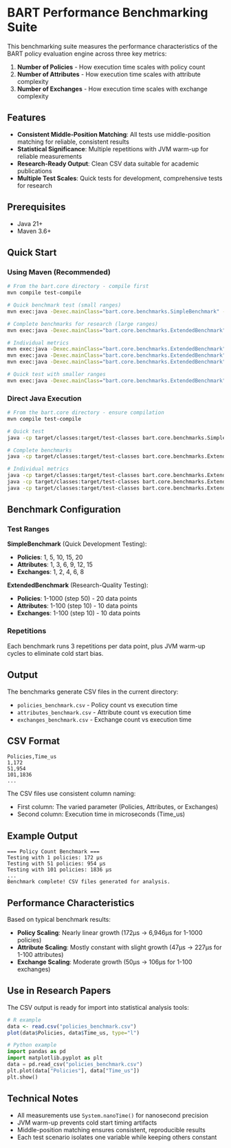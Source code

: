 # BART Performance Benchmarking Suite

This benchmarking suite measures the performance characteristics of the BART policy evaluation engine across three key metrics:

1. **Number of Policies** - How execution time scales with policy count
2. **Number of Attributes** - How execution time scales with attribute complexity  
3. **Number of Exchanges** - How execution time scales with exchange complexity

## Features

- **Consistent Middle-Position Matching**: All tests use middle-position matching for reliable, consistent results
- **Statistical Significance**: Multiple repetitions with JVM warm-up for reliable measurements
- **Research-Ready Output**: Clean CSV data suitable for academic publications
- **Multiple Test Scales**: Quick tests for development, comprehensive tests for research

## Prerequisites

- Java 21+
- Maven 3.6+

## Quick Start

### Using Maven (Recommended)

```bash
# From the bart.core directory - compile first
mvn compile test-compile

# Quick benchmark test (small ranges)
mvn exec:java -Dexec.mainClass="bart.core.benchmarks.SimpleBenchmark" -Dexec.classpathScope=test

# Complete benchmarks for research (large ranges)
mvn exec:java -Dexec.mainClass="bart.core.benchmarks.ExtendedBenchmark" -Dexec.classpathScope=test

# Individual metrics
mvn exec:java -Dexec.mainClass="bart.core.benchmarks.ExtendedBenchmark" -Dexec.args="policies" -Dexec.classpathScope=test
mvn exec:java -Dexec.mainClass="bart.core.benchmarks.ExtendedBenchmark" -Dexec.args="attributes" -Dexec.classpathScope=test
mvn exec:java -Dexec.mainClass="bart.core.benchmarks.ExtendedBenchmark" -Dexec.args="exchanges" -Dexec.classpathScope=test

# Quick test with smaller ranges  
mvn exec:java -Dexec.mainClass="bart.core.benchmarks.ExtendedBenchmark" -Dexec.args="quick" -Dexec.classpathScope=test
```

### Direct Java Execution

```bash
# From the bart.core directory - ensure compilation
mvn compile test-compile

# Quick test
java -cp target/classes:target/test-classes bart.core.benchmarks.SimpleBenchmark

# Complete benchmarks
java -cp target/classes:target/test-classes bart.core.benchmarks.ExtendedBenchmark

# Individual metrics
java -cp target/classes:target/test-classes bart.core.benchmarks.ExtendedBenchmark policies
java -cp target/classes:target/test-classes bart.core.benchmarks.ExtendedBenchmark attributes
java -cp target/classes:target/test-classes bart.core.benchmarks.ExtendedBenchmark exchanges
```

## Benchmark Configuration

### Test Ranges

**SimpleBenchmark** (Quick Development Testing):

- **Policies**: 1, 5, 10, 15, 20
- **Attributes**: 1, 3, 6, 9, 12, 15
- **Exchanges**: 1, 2, 4, 6, 8

**ExtendedBenchmark** (Research-Quality Testing):

- **Policies**: 1-1000 (step 50) - 20 data points
- **Attributes**: 1-100 (step 10) - 10 data points  
- **Exchanges**: 1-100 (step 10) - 10 data points

### Repetitions

Each benchmark runs 3 repetitions per data point, plus JVM warm-up cycles to eliminate cold start bias.

## Output

The benchmarks generate CSV files in the current directory:

- `policies_benchmark.csv` - Policy count vs execution time
- `attributes_benchmark.csv` - Attribute count vs execution time  
- `exchanges_benchmark.csv` - Exchange count vs execution time

## CSV Format

```csv
Policies,Time_us
1,172
51,954
101,1836
...
```

The CSV files use consistent column naming:

- First column: The varied parameter (Policies, Attributes, or Exchanges)
- Second column: Execution time in microseconds (Time_us)

## Example Output

```text
=== Policy Count Benchmark ===
Testing with 1 policies: 172 μs
Testing with 51 policies: 954 μs  
Testing with 101 policies: 1836 μs
...
Benchmark complete! CSV files generated for analysis.
```

## Performance Characteristics

Based on typical benchmark results:

- **Policy Scaling**: Nearly linear growth (172μs → 6,946μs for 1-1000 policies)
- **Attribute Scaling**: Mostly constant with slight growth (47μs → 227μs for 1-100 attributes)  
- **Exchange Scaling**: Moderate growth (50μs → 106μs for 1-100 exchanges)

## Use in Research Papers

The CSV output is ready for import into statistical analysis tools:

```r
# R example
data <- read.csv("policies_benchmark.csv")
plot(data$Policies, data$Time_us, type="l")
```

```python
# Python example
import pandas as pd
import matplotlib.pyplot as plt
data = pd.read_csv("policies_benchmark.csv")
plt.plot(data["Policies"], data["Time_us"])
plt.show()
```

## Technical Notes

- All measurements use `System.nanoTime()` for nanosecond precision
- JVM warm-up prevents cold start timing artifacts
- Middle-position matching ensures consistent, reproducible results
- Each test scenario isolates one variable while keeping others constant
